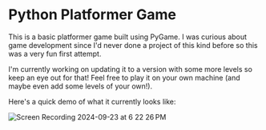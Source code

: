 # Python Platformer Game

This is a basic platformer game built using PyGame. I was curious about game development since I'd never done a project of this kind before so this was a very fun first attempt.

I'm currently working on updating it to a version with some more levels so keep an eye out for that!
Feel free to play it on your own machine (and maybe even add some levels of your own!).

Here's a quick demo of what it currently looks like:

![Screen Recording 2024-09-23 at 6 22 26 PM](https://github.com/user-attachments/assets/07c5281e-81ba-49ce-94b8-77292902db6f)
